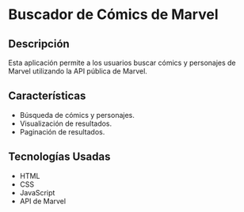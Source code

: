 # Buscador de Cómics de Marvel

## Descripción

Esta aplicación permite a los usuarios buscar cómics y personajes de Marvel utilizando la API pública de Marvel.

## Características

- Búsqueda de cómics y personajes.
- Visualización de resultados.
- Paginación de resultados.

## Tecnologías Usadas

- HTML
- CSS
- JavaScript
- API de Marvel
